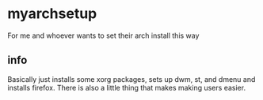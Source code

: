 # myarchsetup

For me and whoever wants to set their arch install this way

## info

Basically just installs some xorg packages, sets up dwm, st, and dmenu and installs firefox. There is also a little thing that makes making users easier.
